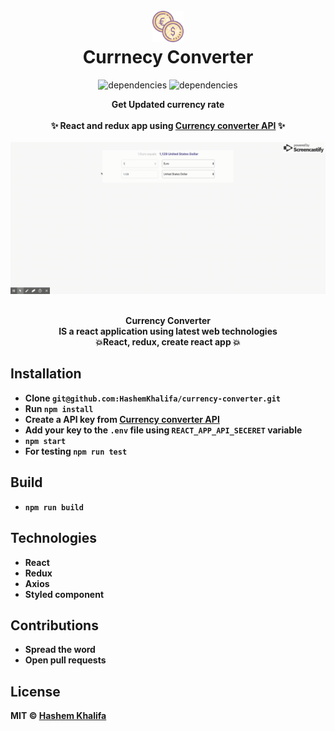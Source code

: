 <h1 align="center">

</br>
  	<img height="50" src="public/currency.png" alt="Currnecy Converter" /> <br> Currnecy Converter
</h1>

<p align="center">
    <img alt="dependencies" title="dependencies" src="https://img.shields.io/david/hashemkhalifa/currency-converter.svg" >
   <img alt="dependencies" title="dependencies" src="https://img.shields.io/github/last-commit/hashemkhalifa/currency-converter.svg" >
</p>

<p align="center">
  <b>Get Updated currency rate</b></br>
  </br>
  <b>✨ React and redux app using <a href="https://www.currencyconverterapi.com/">Currency converter API</a> ✨<b>
  </br>
  </br>
  
  <img src="public/currency-gif.gif" alt="Currnecy Converter" />
  </br> 
</p>

<p align="center">
  <br><b>Currency Converter</b> 
  <br>
  IS a react application using latest web technologies<br>
   <b>💥React, redux, create react app 💥</b>
</p>




## Installation

* Clone  `git@github.com:HashemKhalifa/currency-converter.git`
* Run `npm install` 
* Create a API key from <a href="https://www.currencyconverterapi.com/"> Currency converter API </a>
* Add your key to the `.env` file using `REACT_APP_API_SECERET` variable
* `npm start`
* For testing `npm run test`

## Build
* `npm run build`

## Technologies
* React 
* Redux
* Axios
* Styled component


## Contributions
* Spread the word
* Open pull requests

## License
MIT © [Hashem Khalifa](https://github.com/hashemkhalifa)
